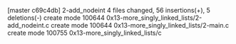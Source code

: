 [master c69c4db] 2-add_nodeint
 4 files changed, 56 insertions(+), 5 deletions(-)
 create mode 100644 0x13-more_singly_linked_lists/2-add_nodeint.c
 create mode 100644 0x13-more_singly_linked_lists/2-main.c
 create mode 100755 0x13-more_singly_linked_lists/c
